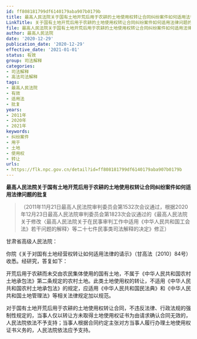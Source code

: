 ```yaml
---
id: ff808181799df6140179aba907b0179b
title: 最高人民法院关于国有土地开荒后用于农耕的土地使用权转让合同纠纷案件如何适用法律问题的批复
LinkTitle: 关于国有土地开荒后用于农耕的土地使用权转让合同纠纷案件如何适用法律问题的批复（2020）
file: 最高人民法院关于国有土地开荒后用于农耕的土地使用权转让合同纠纷案件如何适用法律问题的批复_20201229_ff808181799df6140179aba907b0179b.doc
author: 最高人民法院
date: '2020-12-29'
publication_date: '2020-12-29'
effective_date: '2021-01-01'
status: 有效
group: 司法解释
categories:
- 司法解释
- 高法司法解释
tags:
- 最高人民法院
- 有效
- 适用法
- 批复
years:
- 2011年
- 2020年
- 2021年
keywords:
- 纠纷案件
- 用于
- 土地
- 使用权
- 转让
urls:
- https://flk.npc.gov.cn/detail?id=ff808181799df6140179aba907b0179b
---
```


**最高人民法院关于国有土地开荒后用于农耕的土地使用权转让合同纠纷案件如何适用法律问题的批复**

> （2011年11月21日最高人民法院审判委员会第1532次会议通过，根据2020年12月23日最高人民法院审判委员会第1823次会议通过的《最高人民法院关于修改〈最高人民法院关于在民事审判工作中适用《中华人民共和国工会法》若干问题的解释〉等二十七件民事类司法解释的决定》修正）

甘肃省高级人民法院：

你院《关于对国有土地经营权转让如何适用法律的请示》（甘高法〔2010〕84号）收悉。经研究，答复如下：

开荒后用于农耕而未交由农民集体使用的国有土地，不属于《中华人民共和国农村土地承包法》第二条规定的农村土地。此类土地使用权的转让，不适用《中华人民共和国农村土地承包法》的规定，应适用《中华人民共和国民法典》和《中华人民共和国土地管理法》等相关法律规定加以规范。

对于国有土地开荒后用于农耕的土地使用权转让合同，不违反法律、行政法规的强制性规定的，当事人仅以转让方未取得土地使用权证书为由请求确认合同无效的，人民法院依法不予支持；当事人根据合同约定主张对方当事人履行办理土地使用权证书义务的，人民法院依法应予支持。
